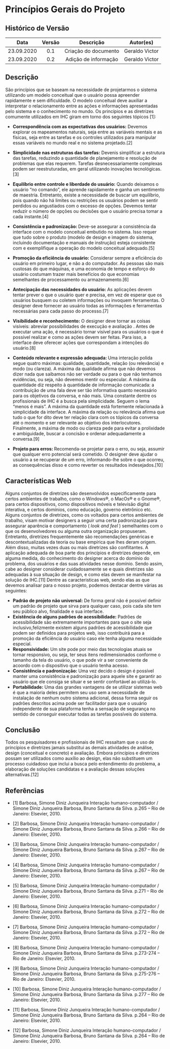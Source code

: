 # Princípios Gerais do Projeto

## Histórico de Versão
|    Data    | Versão | Descrição            | Autor(es)       |
| :--------: | :----: | :------------------: | :-------------: |
| 23.09.2020 |  0.1   | Criação do documento | Geraldo Victor  |
| 23.09.2020 |  0.2   | Adição de informação | Geraldo Victor  |


## Descrição

São princípios que se baseam na necessidade de projetarmos o sistema utilizando um modelo conceitual que o usuário possa apreender rapidamente e sem dificuldade. O modelo conceitual deve auxiliar a interpretar o relacionamento entre as ações e informações apresentadas pelo sistema e o conhecimento no mundo. Os princípios e as diretrizes comumente utilizados em IHC giram em torno dos seguintes tópicos [1]:

* <b>Correspondência com as expectativas dos usuários:</b> Devemos explorar os mapeamentos naturais, seja entre as variáveis mentais e as físicas, seja entre as tarefas e os controles utilizados para manipular essas variáveis no mundo real e no sistema projetado.[2]

* <b>Simplicidade nas estruturas das tarefas:</b> Devenis simplificar a estrutura das tarefas, reduzindo a quantidade de planejamento e resolução de problemas que elas requerem. Tarefas desnecessariamente complexas podem ser reestruturadas, em geral utilizando inovações tecnológicas.[3]

* <b>Equilíbrio entre controle e liberdade do usuário:</b> Quando deixamos o usuário “no comando”, ele aprende rapidamente e ganha um sentimento de maestria. Entretanto, existe a necessidade de buscar um equilíbrio, pois quando não há limites ou restrições os usuários podem se sentir perdidos ou angustiados com o excesso de opções. Devemos tentar reduzir o número de opções ou decisões que o usuário precisa tomar a cada instante.[4]

* <b>Consistência e padronização: </b> Deve-se assegurar a consistência da interface com o modelo conceitual embutido no sistema. Isso requer que tudo sobre o produto (modelo de design e imagem do sistema, incluindo documentação e manuais de instrução) esteja consistente com e
exemplifique a operação do modelo conceitual adequado.[5]

* <b>Promoção da eficiência do usuário:</b> Considerar sempre a eficiência do usuário em primeiro lugar, e não a do computador. As pessoas são mais custosas do que máquinas, e uma economia de tempo e esforço do usuário costumam trazer mais benefícios do que economias semelhantes de processamento ou armazenamento.[6]

* <b>Antecipação das necessidades do usuário:</b> As aplicações devem tentar prever o que o usuário quer e precisa, em vez de esperar que os usuários busquem ou coletem informações ou invoquem ferramentas. O designer deve fornecer ao  usuário todas as informações e ferramentas necessárias para cada passo do processo.[7]

* <b>Visibilidade e reconhecimento:</b> O designer deve tornar as coisas visíveis: abreviar possibilidades de execução e avaliação . Antes de executar uma ação, é necessário tornar visível para os usuários o que é possível realizar e como as ações devem ser feitas. Para isso, a interface deve oferecer ações que correspondam a intenções do usuário.[8]

* <b>Conteúdo relevante e expressão adequada: </b> Uma interação polida segue quatro máximas: qualidade, quantidade, relação (ou relevância) e modo (ou clareza). A máxima da qualidade afirma que não devemos dizer nada que saibamos não ser verdade ou para o que não tenhamos evidências, ou seja, não devemos mentir ou especular. A máxima da quantidade diz respeito à quantidade de informação comunicada: a contribuição de uma fala deve ser tão informativa quanto necessário para os objetivos da conversa, e não mais. Uma constante dentre os profissionais de IHC é a busca pela simplicidade. Seguem o lema “menos é mais”. A máxima da quantidade está fortemente relacionada à simplicidade da interface. A máxima da relação ou relevância afirma que tudo o que for dito deve ter relação clara com os tópicos da conversa até o momento e ser relevante ao objetivo dos interlocutores. Finalmente, a máxima de modo ou clareza pede para evitar a prolixidade e ambiguidade, buscar a concisão e ordenar adequadamente a conversa.[9]

* <b>Projeto para erros: </b>Recomenda-se projetar para o erro, ou seja, assumir que qualquer erro potencial será cometido. O designer deve ajudar o usuário a se recuperar de um erro, informando-lhe sobre o que ocorreu, as  consequências disso e como reverter os resultados indesejados.[10]

## Características Web
Alguns conjuntos de diretrizes são desenvolvidos especificamente para certos ambientes de trabalho, como o Windows®, o MacOs® e o Gnome®, para certos dispositivos, como dispositivos móveis e televisão digital interativa, e certos domínios, como educação, governo eletrônico etc. Alguns conjuntos de diretrizes, como os voltados para certos ambientes de trabalho, visam motivar designers a seguir uma certa padronização para assegurar aparência e comportamento ( <i>look and feel</i> ) semelhantes com o que os desenvolvedores ou alguma outra organização propuseram. Entretanto, diretrizes frequentemente são recomendações genéricas e descontextualizadas da teoria ou base empírica que lhes deram origem. Além disso, muitas vezes duas ou mais diretrizes são conflitantes. A aplicação adequada de boa parte dos princípios e diretrizes depende, em alguma medida, do conhecimento do designer acerca do domínio do problema, dos usuários e das suas atividades nesse domínio. Sendo assim, cabe ao designer considerar cuidadosamente se e quais diretrizes são adequadas à sua situação de design, e como elas devem se manifestar na solução de IHC.[11] Dentre as caracteristicas web, sendo elas as que devemos analisar para o nosso projeto, podemos destacar dentre várias as seguintes:

* <b>Padrão de projeto não universal:</b> De forma geral não é possível definir um padrão de projeto que sirva para qualquer caso, pois cada site tem seu público alvo, finalidade e sua interface.
* <b>Existência de alguns padrões de acessibilidade:</b> Padrões de acessibilidade são extremamente importantes para que o site seja inclusivo,felizmente existem alguns padrões de acessibilidade que podem ser definidos para projetos web, isso contribuirá para a promoção da eficiência do usuário caso ele tenha alguma necessidade especial.
* <b>Responsividade:</b> Um site pode por meio das tecnologias atuais se tornar responsivo, ou seja, ter seus itens redimensionados conforme o tamanho da tela do usuário, o que pode vir a ser conveniente de acoordo com o dispositivo que o usuário tenha acesso. 
* <b>Consistência e padronização:</b> Uma vez decido o design é possível manter uma consistência e padronização para aquele site e garantir ao usuário que ele consiga se situar e se sentir confortável ao utilizá-lo.
* <b>Portabilidade:</b> Uma das grandes vantagens de se utilizar sistemas web é que a maioria deles permitem seu uso sem a necessidade de instalação de nenhum outro sistema adicional, dessa forma seguir os padrões descritos acima pode ser facilitador para que o usuário independente de sua plataforma tenha a sensação de segurança no sentido de conseguir executar todas as tarefas possíveis do sistema.
## Conclusão

Todos os pesquisadores e profissionais de IHC ressaltam que o uso de princípios e diretrizes jamais substitui as demais atividades de análise, design (conceitual e concreto) e avaliação. Embora princípios e diretrizes possam ser utilizados como auxílio ao design, elas não substituem um processo cuidadoso que inclui a busca pelo entendimento do problema, a elaboração de soluções candidatas e a avaliação dessas soluções alternativas.[12]

## Referências

- [1] Barbosa, Simone Diniz Junqueira Interação humano-computador / Simone Diniz Junqueira Barbosa, Bruno Santana da Silva. p.265 – Rio de Janeiro: Elsevier, 2010. 

- [2] Barbosa, Simone Diniz Junqueira Interação humano-computador / Simone Diniz Junqueira Barbosa, Bruno Santana da Silva. p.266 – Rio de Janeiro: Elsevier, 2010.

- [3] Barbosa, Simone Diniz Junqueira Interação humano-computador / Simone Diniz Junqueira Barbosa, Bruno Santana da Silva. p.267 – Rio de Janeiro: Elsevier, 2010.

- [4] Barbosa, Simone Diniz Junqueira Interação humano-computador / Simone Diniz Junqueira Barbosa, Bruno Santana da Silva. p.267 – Rio de Janeiro: Elsevier, 2010.

- [5] Barbosa, Simone Diniz Junqueira Interação humano-computador / Simone Diniz Junqueira Barbosa, Bruno Santana da Silva. p.271 – Rio de Janeiro: Elsevier, 2010.

- [6] Barbosa, Simone Diniz Junqueira Interação humano-computador / Simone Diniz Junqueira Barbosa, Bruno Santana da Silva. p.272 – Rio de Janeiro: Elsevier, 2010.

- [7] Barbosa, Simone Diniz Junqueira Interação humano-computador / Simone Diniz Junqueira Barbosa, Bruno Santana da Silva. p.272 – Rio de Janeiro: Elsevier, 2010.

- [8] Barbosa, Simone Diniz Junqueira Interação humano-computador / Simone Diniz Junqueira Barbosa, Bruno Santana da Silva. p.273-274 – Rio de Janeiro: Elsevier, 2010.

- [9] Barbosa, Simone Diniz Junqueira Interação humano-computador / Simone Diniz Junqueira Barbosa, Bruno Santana da Silva. p.275-276 – Rio de Janeiro: Elsevier, 2010.

- [10] Barbosa, Simone Diniz Junqueira Interação humano-computador / Simone Diniz Junqueira Barbosa, Bruno Santana da Silva. p.277 – Rio de Janeiro: Elsevier, 2010.

- [11] Barbosa, Simone Diniz Junqueira Interação humano-computador / Simone Diniz Junqueira Barbosa, Bruno Santana da Silva. p.264 – Rio de Janeiro: Elsevier, 2010.

- [12] Barbosa, Simone Diniz Junqueira Interação humano-computador / Simone Diniz Junqueira Barbosa, Bruno Santana da Silva. p.264 – Rio de Janeiro: Elsevier, 2010.

